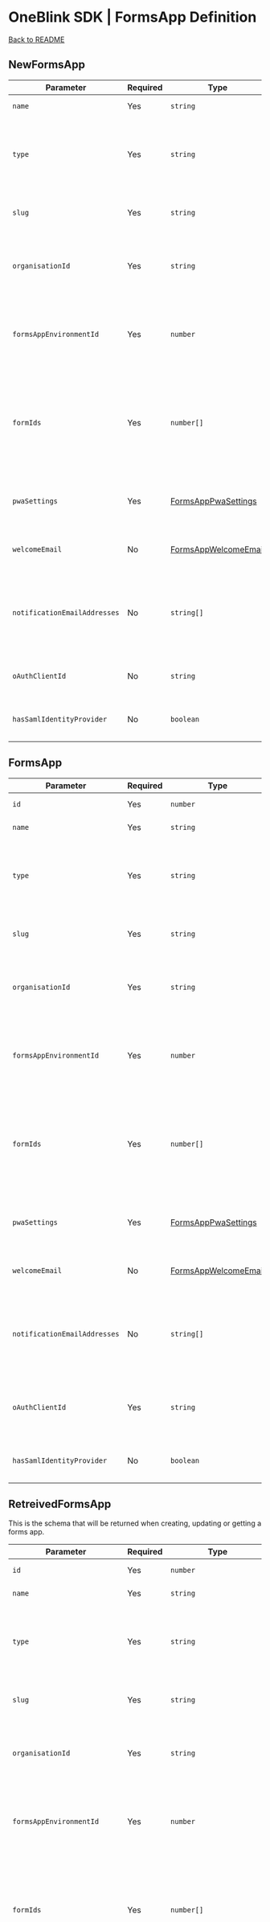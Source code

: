 # OneBlink SDK | FormsApp Definition

[Back to README](../../README.md)

## NewFormsApp

| Parameter                    | Required | Type                                              | Description                                                                                                                  |
| ---------------------------- | -------- | ------------------------------------------------- | ---------------------------------------------------------------------------------------------------------------------------- |
| `name`                       | Yes      | `string`                                          | Name of the forms app                                                                                                        |
| `type`                       | Yes      | `string`                                          | Type of the forms app. Valid values are "FORMS_LIST", "TILES", "VOLUNTEER"                                                   |
| `slug`                       | Yes      | `string`                                          | Unique domain safe text to identify the app                                                                                  |
| `organisationId`             | Yes      | `string`                                          | The exact organisation identifier the forms app is associated with                                                           |
| `formsAppEnvironmentId`      | Yes      | `number`                                          | The exact forms app environment identifier the forms app is associated with                                                  |
| `formIds`                    | Yes      | `number[]`                                        | The identifiers of the forms that are in the forms app. The order of the forms is respected when rendering the list of forms |
| `pwaSettings`                | Yes      | [FormsAppPwaSettings](./FormsAppPwaSettings.md)   | Forms App progressive web app setting properties                                                                             |
| `welcomeEmail`               | No       | [FormsAppWelcomeEmail](./FormsAppWelcomeEmail.md) | Forms App custom welcome email properties                                                                                    |
| `notificationEmailAddresses` | No       | `string[]`                                        | Array of emails addresses to be notified when an error occurs in processing submission events                                |
| `oAuthClientId`              | No       | `string`                                          | The identifier of the OAuth Client for the forms app                                                                         |
| `hasSamlIdentityProvider`    | No       | `boolean`                                         | True when using a SAML identity provider                                                                                     |

## FormsApp

| Parameter                    | Required | Type                                              | Description                                                                                                                  |
| ---------------------------- | -------- | ------------------------------------------------- | ---------------------------------------------------------------------------------------------------------------------------- |
| `id`                         | Yes      | `number`                                          | Identifier of the forms app                                                                                                  |
| `name`                       | Yes      | `string`                                          | Name of the forms app                                                                                                        |
| `type`                       | Yes      | `string`                                          | Type of the forms app. Valid values are "FORMS_LIST", "TILES", "VOLUNTEER"                                                   |
| `slug`                       | Yes      | `string`                                          | Unique domain safe text to identify the app                                                                                  |
| `organisationId`             | Yes      | `string`                                          | The exact organisation identifier the forms app is associated with                                                           |
| `formsAppEnvironmentId`      | Yes      | `number`                                          | The exact forms app environment identifier the forms app is associated with                                                  |
| `formIds`                    | Yes      | `number[]`                                        | The identifiers of the forms that are in the forms app. The order of the forms is respected when rendering the list of forms |
| `pwaSettings`                | Yes      | [FormsAppPwaSettings](./FormsAppPwaSettings.md)   | Forms App progressive web app setting properties                                                                             |
| `welcomeEmail`               | No       | [FormsAppWelcomeEmail](./FormsAppWelcomeEmail.md) | Forms App custom welcome email properties                                                                                    |
| `notificationEmailAddresses` | No       | `string[]`                                        | Array of emails addresses to be notified when an error occurs in processing submission events                                |
| `oAuthClientId`              | Yes      | `string`                                          | The identifier of the OAuth Client for the forms app **(Do not change this)**                                                |
| `hasSamlIdentityProvider`    | No       | `boolean`                                         | True when using a SAML identity provider                                                                                     |

## RetreivedFormsApp

This is the schema that will be returned when creating, updating or getting a forms app.

| Parameter                    | Required | Type                                              | Description                                                                                                                  |
| ---------------------------- | -------- | ------------------------------------------------- | ---------------------------------------------------------------------------------------------------------------------------- |
| `id`                         | Yes      | `number`                                          | Identifier of the forms app                                                                                                  |
| `name`                       | Yes      | `string`                                          | Name of the forms app                                                                                                        |
| `type`                       | Yes      | `string`                                          | Type of the forms app. Valid values are "FORMS_LIST", "TILES", "VOLUNTEER"                                                   |
| `slug`                       | Yes      | `string`                                          | Unique domain safe text to identify the app                                                                                  |
| `organisationId`             | Yes      | `string`                                          | The exact organisation identifier the forms app is associated with                                                           |
| `formsAppEnvironmentId`      | Yes      | `number`                                          | The exact forms app environment identifier the forms app is associated with                                                  |
| `formIds`                    | Yes      | `number[]`                                        | The identifiers of the forms that are in the forms app. The order of the forms is respected when rendering the list of forms |
| `pwaSettings`                | Yes      | [FormsAppPwaSettings](./FormsAppPwaSettings.md)   | Forms App progressive web app setting properties                                                                             |
| `welcomeEmail`               | No       | [FormsAppWelcomeEmail](./FormsAppWelcomeEmail.md) | Forms App custom welcome email properties                                                                                    |
| `notificationEmailAddresses` | No       | `string[]`                                        | Array of emails addresses to be notified when an error occurs in processing submission events                                |
| `oAuthClientId`              | Yes      | `string`                                          | The identifier of the OAuth Client for the forms app **(Do not change this)**                                                |
| `hasSamlIdentityProvider`    | Yes      | `boolean`                                         | True when using a SAML identity provider                                                                                     |
| `styles`                     | Yes      | `FormsAppStyles`                                  | Forms App custom styles and menu items                                                                                       |
| `hostname`                   | Yes      | `string`                                          | The full hostname of the Forms App, including the `slug` property                                                            |
| `createdAt`                  | Yes      | `string`                                          | The time the forms app was created, represented by an ISO date                                                               |
| `updatedAt`                  | Yes      | `string`                                          | The time the forms app was last updated, represented by an ISO date                                                          |

## Examples

### NewFormsApp

```JSON
{
  "name": "My Forms App",
  "type": "FORMS_LIST",
  "slug": "my-forms-app",
  "organisationId": "1t7144d2c0d36b3100004316",
  "formsAppEnvironmentId": 24,
  "formIds": [1, 2, 3],
  "pwaSettings": {
    "homeScreenName": "My Home Screen",
    "splashScreenName": "My Splash Screen",
    "homeScreenIconUrl": "https://my-website.com/icon.png"
  },
  "welcomeEmail": {
    "subject": "My Home Screen",
    "body": "My Splash Screen"
  },
  "notificationEmailAddresses": ["emailaddress1@gmail.com", "emailaddress2@gmail.com"]
}
```

### FormsApp

```JSON
{
  "id": 1,
  "name": "My Updated Forms App",
  "type": "FORMS_LIST",
  "slug": "my-forms-app",
  "organisationId": "1t7144d2c0d36b3100004316",
  "formsAppEnvironmentId": 24,
  "formIds": [1, 2, 3],
  "pwaSettings": {
    "homeScreenName": "My Home Screen",
    "splashScreenName": "My Splash Screen",
    "homeScreenIconUrl": "https://my-website.com/icon.png"
  },
  "welcomeEmail": {
    "subject": "My Home Screen",
    "body": "My Splash Screen"
  },
  "notificationEmailAddresses": ["emailaddress1@gmail.com", "emailaddress2@gmail.com"],
  "oAuthClientId": "123456789012abcdefghijkl"
}
```

### RetreivedFormsApp

```JSON
{
  "id": 1,
  "name": "My Forms App",
  "type": "FORMS_LIST",
  "slug": "my-forms-app",
  "organisationId": "1t7144d2c0d36b3100004316",
  "formsAppEnvironmentId": 24,
  "formIds": [1, 2, 3],
  "pwaSettings": {
    "homeScreenName": "My Home Screen",
    "splashScreenName": "My Splash Screen",
    "homeScreenIconUrl": "https://my-website.com/icon.png"
  },
  "welcomeEmail": {
    "subject": "My Home Screen",
    "body": "My Splash Screen"
  },
  "notificationEmailAddresses": ["emailaddress1@gmail.com", "emailaddress2@gmail.com"],
  "oAuthClientId": "123456789012abcdefghijkl",
  "hasSamlIdentityProvider": false,
  "hostname": "organisation-my-forms-app.app.oneblink.io",
  "styles": {
    "foregroundColour": "#454545",
    "highlightColour": "#676767",
    "contrastColour": "#FFFFFF",
    "customCss": ".ob-form { background-color: red; }",
    "logoUrl": "https://my-website.com/logo.png",
    "menuItems": [
      {
        "label": "Profile",
        "icon": "person",
        "type": "PROFILE",
        "isHidden": false,
        "isDefault": true
      },
      {
        "label": "Google",
        "icon": "search",
        "type": "HREF",
        "href": "https://google.com"
      }
    ]
  },
  "createdAt": "2021-02-08 12:02:23",
  "updatedAt": "2021-02-08 12:46:54"
}
```
